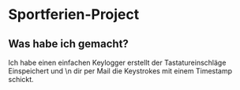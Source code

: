 # Sportferien-Project

## Was habe ich gemacht?
Ich habe einen einfachen Keylogger erstellt der Tastatureinschläge Einspeichert und \n
dir per Mail die Keystrokes mit einem Timestamp schickt.
